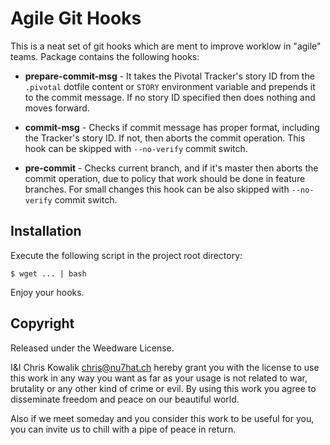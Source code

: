 # Agile Git Hooks

This is a neat set of git hooks which are ment to improve worklow
in "agile" teams. Package contains the following hooks:

* **prepare-commit-msg** - It takes the Pivotal Tracker's story ID from
  the `.pivotal` dotfile content or `STORY` environment variable and
  prepends it to the commit message. If no story ID specified then
  does nothing and moves forward.

* **commit-msg** - Checks if commit message has proper format, including
  the Tracker's story ID. If not, then aborts the commit operation. 
  This hook can be skipped with `--no-verify` commit switch.

* **pre-commit** - Checks current branch, and if it's master then aborts
  the commit operation, due to policy that work should be done in feature
  branches. For small changes this hook can be also skipped with `--no-verify`
  commit switch.
  
## Installation 

Execute the following script in the project root directory:

    $ wget ... | bash

Enjoy your hooks.
    
## Copyright

Released under the Weedware License.

I&I Chris Kowalik <chris@nu7hat.ch> hereby grant you with the license to 
use this work in any way you want as far as your usage is not related to 
war, brutality or any other kind of crime or evil. By using this work you 
agree to disseminate freedom and peace on our beautiful world.

Also if we meet someday and you consider this work to be useful for you, 
you can invite us to chill with a pipe of peace in return.
